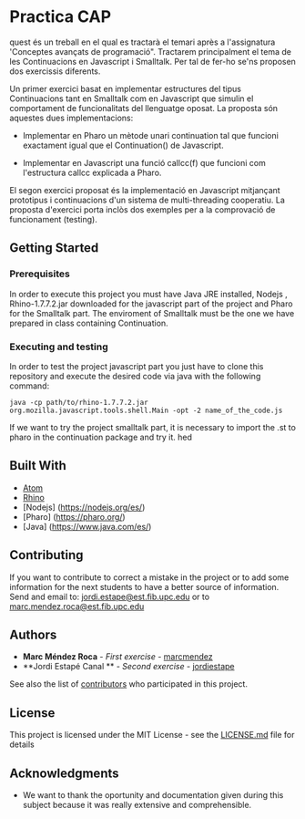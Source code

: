 # Practica CAP

quest és un treball en el qual es tractarà el temari après a l'assignatura 'Conceptes avançats de programació". Tractarem principalment el tema de les Continuacions en Javascript i Smalltalk. Per tal de fer-ho se'ns proposen dos exercissis diferents.

Un primer exercici basat en implementar estructures del tipus Continuacions tant en Smalltalk com en Javascript que simulin el comportament de funcionalitats del llenguatge oposat. La proposta són aquestes dues implementacions:

* Implementar en Pharo un mètode unari continuation tal que funcioni exactament igual que el Continuation() de Javascript.

* Implementar en Javascript una funció callcc(f) que funcioni com l'estructura callcc explicada a Pharo.

El segon exercici proposat és la implementació en Javascript mitjançant prototipus i continuacions d'un sistema de multi-threading cooperatiu. La proposta d'exercici porta inclòs dos exemples per a la comprovació de funcionament (testing).

## Getting Started

### Prerequisites

In order to execute this project you must have Java JRE installed, Nodejs , Rhino-1.7.7.2.jar downloaded for the javascript part of the project and Pharo for the Smalltalk part. The enviroment of Smalltalk must be the one we have prepared in class containing Continuation.

### Executing and testing

In order to test the project javascript part you just have to clone this repository and execute the desired code via java with the following command:

```
java -cp path/to/rhino-1.7.7.2.jar org.mozilla.javascript.tools.shell.Main -opt -2 name_of_the_code.js

```
If we want to try the project smalltalk part, it is necessary to import the .st to pharo in the continuation package and try it.
hed


## Built With

* [Atom](https://atom.io/)
* [Rhino](https://www.google.es/search?q=rhino&oq=rhino&aqs=chrome..69i57j35i39l2j0l3.673j0j7&sourceid=chrome&ie=UTF-8) 
* [Nodejs] (https://nodejs.org/es/)
* [Pharo] (https://pharo.org/)
* [Java] (https://www.java.com/es/)

## Contributing

If you want to contribute to correct a mistake in the project or to add some information for the next students to have a better source of information. Send and email to: jordi.estape@est.fib.upc.edu or to marc.mendez.roca@est.fib.upc.edu

## Authors

* **Marc Méndez Roca** - *First exercise* - [marcmendez](https://github.com/marcmendez)
* **Jordi Estapé Canal ** - *Second exercise* - [jordiestape](https://github.com/jordiestape)

See also the list of [contributors](https://github.com/cap-practica/contributors) who participated in this project.

## License

This project is licensed under the MIT License - see the [LICENSE.md](LICENSE.md) file for details

## Acknowledgments

* We want to thank the oportunity and documentation given during this subject because it was really extensive and comprehensible.
